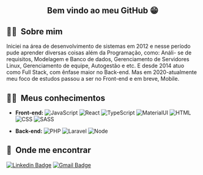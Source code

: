 <h2 align="center">Bem vindo ao meu GitHub 😁</h2>

## 🙋‍♂️ &nbsp;Sobre mim

<p>
  Iniciei na área de desenvolvimento de sistemas em 2012 e nesse período pude aprender diversas coisas além da Programação, como: Análi- se de requisitos, Modelagem e Banco de dados, Gerenciamento de Servidores Linux, Gerenciamento de equipe, Autogestão e etc. E desde 2014 atuo como Full Stack, com ênfase maior no Back-end. Mas em 2020-atualmente meu foco de estudos passou a ser no Front-end e em breve, Mobile.
</p>

## 👩‍💻 &nbsp;Meus conhecimentos
  - **Front-end:** ![JavaScript](https://img.shields.io/badge/-JavaScript-333333?style=flat&logo=javascript) ![React](https://img.shields.io/badge/-React-333333?style=flat&logo=react) ![TypeScript](https://img.shields.io/badge/-TypeScript-333333?style=flat&logo=typescript) ![MaterialUI](https://img.shields.io/badge/-Material--UI-333333?style=flat&logo=material-ui) ![HTML](https://img.shields.io/badge/-HTML5-333333?style=flat&logo=HTML5) ![CSS](https://img.shields.io/badge/-CSS-333333?style=flat&logo=CSS3&logoColor=1572B6) ![SASS](https://img.shields.io/badge/-SASS-333333?style=flat&logo=SASS)
  
  - **Back-end:** ![PHP](https://img.shields.io/badge/-PHP-333333?style=flat&logo=php) ![Laravel](https://img.shields.io/badge/-Laravel-333333?style=flat&logo=laravel) ![Node](https://img.shields.io/badge/-Node-333333?style=flat&logo=nodedotjs)

## 📍 &nbsp;Onde me encontrar

[![Linkedin Badge](https://img.shields.io/badge/-Linkedin-4169E1?style=flat-square&logo=Linkedin&logoColor=white&&link=https://www.linkedin.com/in/bryan-alves-34543119b/)](https://www.linkedin.com/in/bryan-alves-34543119b/)
[![Gmail Badge](https://img.shields.io/badge/-Gmail-c14438?style=flat-square&logo=Gmail&logoColor=white&link=mailto:info-bryanalves@gmail.com)](mailto:info-bryanalves@gmail.com)

